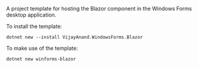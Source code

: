 A project template for hosting the Blazor component in the Windows Forms desktop application.

To install the template:

```shell
dotnet new --install VijayAnand.WindowsForms.Blazor
```

To make use of the template:

```shell
dotnet new winforms-blazor
```